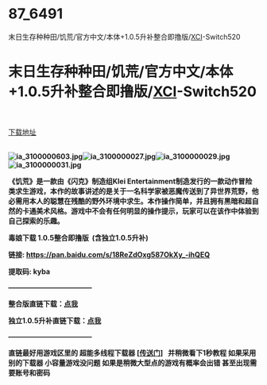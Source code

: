 # 87_6491
末日生存种种田/饥荒/官方中文/本体+1.0.5升补整合即撸版/[XCI](含独立1.0.5升补)-Switch520
# 末日生存种种田/饥荒/官方中文/本体+1.0.5升补整合即撸版/[XCI](含独立1.0.5升补)-Switch520
 <br/></br>
[下载地址](https://www.switch520.cc/article/6491 "下载地址")
<br/></br>

<p><span><strong><img src="https://ddcdn.jd.com/ddimg/jfs/t1/114831/39/19457/52523/5f779432Ee45b521c/e1ac4888e5ecab6d.jpg" alt="ia_3100000603.jpg" title="ia_3100000603.jpg"><img src="https://ddcdn.jd.com/ddimg/jfs/t1/112660/4/19027/44512/5f779436Ec08980d7/d96e851ac1c457ed.jpg" alt="ia_3100000027.jpg" title="ia_3100000027.jpg"><img src="https://ddcdn.jd.com/ddimg/jfs/t1/133470/35/11415/53604/5f779436E55aa2e14/28871ec5a8e01491.jpg" alt="ia_3100000029.jpg" title="ia_3100000029.jpg"><img src="https://ddcdn.jd.com/ddimg/jfs/t1/121448/30/14196/55907/5f779436E3e3f599c/1176959a7b6c13f0.jpg" alt="ia_3100000031.jpg" title="ia_3100000031.jpg"> &nbsp;<br></strong></span></p>
<p></p>
<p><span><strong>《饥荒》是一款由《闪克》制造组Klei Entertainment制造发行的一款动作冒险类求生游戏，本作的故事讲述的是关于一名科学家被恶魔传送到了异世界荒野，他必需用本人的聪慧在残酷的野外环境中求生。本作操作简单，并且拥有黑暗和超自然的卡通美术风格。游戏中不会有任何明显的操作提示，玩家可以在该作中体验到自己探索的乐趣。</strong></span></p>
<p></p>
<p><span><strong>毒娘下载 1.0.5整合即撸版&nbsp; (含独立1.0.5升补)</strong></span></p>
<p><span><strong>链接: </strong></span><a href="https://pan.baidu.com/s/18ReZdOxg587OkXy_-ihQEQ" style="text-decoration: underline"><span><strong>https://pan.baidu.com/s/18ReZdOxg587OkXy_-ihQEQ</strong></span></a></p>
<p><span><strong> 提取码: kyba</strong></span></p>
<p><span><strong>————————————<br></strong></span></p>
<p><span><strong>整合版直链下载：</strong></span><a href="https://ziyuan3.free520.net/xianggan/youxi5/Dont%20Starve%20%20%5B0100751007ADA000%5D+%5Bv1.0.5%5D.xci" target="_self" style="text-decoration: underline" rel="noopener noreferrer"><span><strong>点我</strong></span></a></p>
<p><span><strong>独立1.0.5升补直链下载：</strong></span><a href="https://ziyuan3.free520.net/xianggan/youxi5/%5B1.0.5%5D.nsz" target="_self" style="text-decoration: underline" rel="noopener noreferrer"><span><strong>点我</strong></span></a></p>
<p><span><strong>————————————<br></strong></span></p>
<p><span><strong>直链最好用游戏区里的 超能多线程下载器 [</strong></span><a href="https://switch520.com/7279.html" target="_self" style="text-decoration: underline" rel="noopener noreferrer"><span><strong>传送门</strong></span></a><span><strong>]&nbsp; &nbsp;并稍微看下1秒教程 如果采用别的下载器 小容量游戏没问题 如果是稍微大型点的游戏有概率会出错 甚至出现需要账号和密码</strong></span></p>
<p></p>
